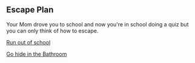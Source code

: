 ## Escape Plan

Your Mom drove you to school and now you're in school doing a quiz but you can only think of how to escape.

[Run out of school](outside.md)

[Go hide in the Bathroom](got-caught.md)
